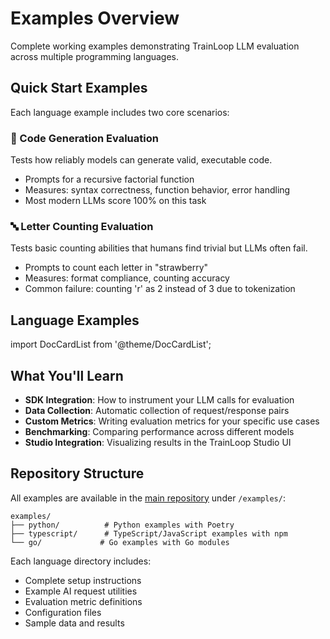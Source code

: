 # Examples Overview

Complete working examples demonstrating TrainLoop LLM evaluation across multiple programming languages.

## Quick Start Examples

Each language example includes two core scenarios:

### 📝 Code Generation Evaluation
Tests how reliably models can generate valid, executable code.
- Prompts for a recursive factorial function
- Measures: syntax correctness, function behavior, error handling  
- Most modern LLMs score 100% on this task

### 🔤 Letter Counting Evaluation  
Tests basic counting abilities that humans find trivial but LLMs often fail.
- Prompts to count each letter in "strawberry"
- Measures: format compliance, counting accuracy
- Common failure: counting 'r' as 2 instead of 3 due to tokenization

## Language Examples

import DocCardList from '@theme/DocCardList';

<DocCardList />

## What You'll Learn

- **SDK Integration**: How to instrument your LLM calls for evaluation
- **Data Collection**: Automatic collection of request/response pairs
- **Custom Metrics**: Writing evaluation metrics for your specific use cases
- **Benchmarking**: Comparing performance across different models
- **Studio Integration**: Visualizing results in the TrainLoop Studio UI

## Repository Structure

All examples are available in the [main repository](https://github.com/trainloop/evals) under `/examples/`:

```
examples/
├── python/          # Python examples with Poetry
├── typescript/      # TypeScript/JavaScript examples with npm  
└── go/             # Go examples with Go modules
```

Each language directory includes:
- Complete setup instructions
- Example AI request utilities
- Evaluation metric definitions
- Configuration files
- Sample data and results